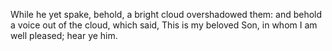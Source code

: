 While he yet spake, behold, a bright cloud overshadowed them: and behold a voice out of the cloud, which said, This is my beloved Son, in whom I am well pleased; hear ye him.
